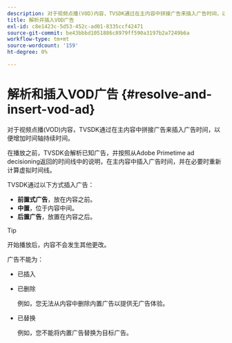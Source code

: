 ```yaml
---
description: 对于视频点播(VOD)内容，TVSDK通过在主内容中拼接广告来插入广告时间，以便增加时间轴持续时间。
title: 解析并插入VOD广告
exl-id: c8e1423c-5d53-452c-ad01-8335ccf42471
source-git-commit: be43bbbd1051886c8979ff590a3197b2a7249b6a
workflow-type: tm+mt
source-wordcount: '159'
ht-degree: 0%

---
```


# 解析和插入VOD广告 {#resolve-and-insert-vod-ad}

对于视频点播(VOD)内容，TVSDK通过在主内容中拼接广告来插入广告时间，以便增加时间轴持续时间。

在播放之前，TVSDK会解析已知广告，并按照从Adobe Primetime ad decisioning返回的时间线中的说明，在主内容中插入广告时间，并在必要时重新计算虚拟时间线。

TVSDK通过以下方式插入广告：

* **前置式广告**，放在内容之前。
* **中置**，位于内容中间。
* **后置广告**，放置在内容之后。

>[!TIP]
>
>开始播放后，内容不会发生其他更改。

广告不能为：

* 已插入
* 已删除

   例如，您无法从内容中删除内置广告以提供无广告体验。
* 已替换

   例如，您不能将内置广告替换为目标广告。
